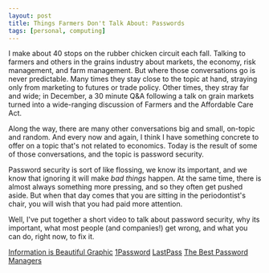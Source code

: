 ```yaml
---
layout: post
title: Things Farmers Don't Talk About: Passwords
tags: [personal, computing]
---
```


I make about 40 stops on the rubber chicken circuit each fall. Talking to farmers and others in the grains industry about markets, the economy, risk management, and farm management. But where those conversations go is never predictable. Many times they stay close to the topic at hand, straying only from marketing to futures or trade policy. Other times, they stray far and wide; in December, a 30 minute Q&A following a talk on grain markets turned into a wide-ranging discussion of Farmers and the Affordable Care Act.

Along the way, there are many other conversations big and small, on-topic and random. And every now and again, I think I have something concrete to offer on a topic that's not  related to economics. Today is the result of some of those conversations, and the topic is password security.

Password security is sort of like flossing, we know its important, and we know that ignoring it will make *bad things* happen. At the same time, there is almost always something more pressing, and so they often get pushed aside. But when that day comes that you are sitting in the periodontist's chair, you will wish that you had paid more attention. 

Well, I've put together a short video to talk about password security, why its important, what most people (and companies!) get wrong, and what you can do, right now, to fix it. 




[Information is Beautiful Graphic](http://www.informationisbeautiful.net/visualizations/worlds-biggest-data-breaches-hacks/)
[1Password](http://1password.com)
[LastPass](http://www.lastpass.com)
[The Best Password Managers](http://thewirecutter.com/reviews/best-password-managers/)